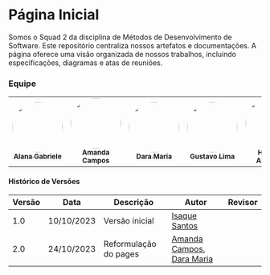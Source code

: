 # Página Inicial


<p>
Somos o Squad 2 da disciplina de Métodos de Desenvolvimento de Software. Este repositório centraliza nossos artefatos e documentações. A página oferece uma visão organizada de nossos trabalhos, incluindo especificações, diagramas e atas de reuniões.
</p>


### **Equipe**
<table>
  <tr>
     <td align="center"><a href="https://github.com/alanagabriele"><img style="border-radius: 50%;" src="https://github.com/alanagabriele.png" width="100px;" alt=""/><br /><sub><b>Alana Gabriele</b></sub></a><br />
    <td align="center"><a href="https://github.com/acamposs"><img style="border-radius: 50%;" src="https://github.com/acamposs.png" width="100px;" alt=""/><br /><sub><b>Amanda Campos</b></sub></a><br />
    <td align="center"><a href="https://github.com/daramariabs"><img style="border-radius: 50%;" src="https://github.com/daramariabs.png" width="100px;" alt=""/><br /><sub><b>Dara Maria</b></sub></a><br />
    <td align="center"><a href="https://github.com/souzagusta"><img style="border-radius: 50%;" src="https://github.com/souzagusta.png" width="100px;" alt=""/><br /><sub><b>Gustavo Lima</b></sub></a><br />
    <td align="center"><a href="https://github.com/Angelicahaas"><img style="border-radius: 50%;" src="https://github.com/Angelicahaas.png" width="100px;" alt=""/><br /><sub><b>Harleny Angelica</b></sub></a><br />
    <td align="center"><a href="https://github.com/IsaqueSH"><img style="border-radius: 50%;" src="https://github.com/IsaqueSH.png" width="100px;" alt=""/><br /><sub><b>Isaque Santos</b></sub></a><br />
    <td align="center"><a href="https://github.com/SkywalkerSupreme"><img style="border-radius: 50%;" src="https://github.com/SkywalkerSupreme.png" width="100px;" alt=""/><br /><sub><b>Larissa Stefane</b></sub></a><br />
</table>

#### Histórico de Versões

| Versão | Data       | Descrição            | Autor          | Revisor          |
|--------|------------|----------------------|----------------|----------------|
| 1.0    | 10/10/2023 | Versão inicial       | [Isaque Santos](https://github.com/IsaqueSH)  |   |
| 2.0    | 24/10/2023 | Reformulação do pages       | [Amanda Campos](https://github.com/acamposs), [Dara Maria ](https://github.com/daramariabs)  |   |

